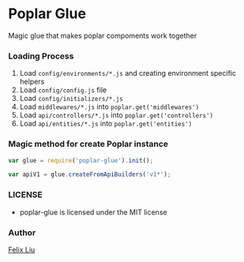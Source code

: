 Poplar Glue
===========

Magic glue that makes poplar compoments work together

### Loading Process

1. Load `config/environments/*.js` and creating environment specific helpers
2. Load `config/config.js` file
3. Load `config/initializers/*.js`
4. Load `middlewares/*.js` into `poplar.get('middlewares')`
4. Load `api/controllers/*.js` into `poplar.get('controllers')`
4. Load `api/entities/*.js` into `poplar.get('entities')`

### Magic method for create Poplar instance

```javascript
var glue = require('poplar-glue').init();

var apiV1 = glue.createFromApiBuilders('v1*');
```

### LICENSE

* poplar-glue is licensed under the MIT license

### Author

[Felix Liu](https://github.com/lyfeyaj)

